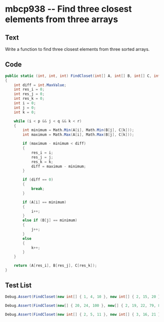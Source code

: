 # mbcp938 -- Find three closest elements from three arrays

## Text

Write a function to find three closest elements from three sorted arrays.

## Code

```csharp
public static (int, int, int) FindCloset(int[] A, int[] B, int[] C, int p, int q, int r) 
{
    int diff = int.MaxValue;
    int res_i = 0;
    int res_j = 0;
    int res_k = 0;
    int i = 0;
    int j = 0;
    int k = 0;

    while (i < p && j < q && k < r) 
    {
        int minimum = Math.Min(A[i], Math.Min(B[j], C[k]));
        int maximum = Math.Max(A[i], Math.Max(B[j], C[k]));

        if (maximum - minimum < diff) 
        {
            res_i = i;
            res_j = j;
            res_k = k;
            diff = maximum - minimum;
        }

        if (diff == 0) 
        {
            break;
        }

        if (A[i] == minimum) 
        {
            i++;
        } 
        else if (B[j] == minimum) 
        {
            j++;
        } 
        else 
        {
            k++;
        }
    }

    return (A[res_i], B[res_j], C[res_k]);
}
```

## Test List

```csharp
Debug.Assert(FindCloset(new int[] { 1, 4, 10 }, new int[] { 2, 15, 20 }, new int[] { 10, 12 }, 3, 3, 2).Equals((10, 15, 10)));
```

```csharp
Debug.Assert(FindCloset(new[] { 20, 24, 100 }, new[] { 2, 19, 22, 79, 800 }, new[] { 10, 12, 23, 24, 119 }, 3, 5, 5).Equals((24, 22, 23)));
```

```csharp
Debug.Assert(FindCloset(new int[] { 2, 5, 11 }, new int[] { 3, 16, 21 }, new int[] { 11, 13 }, 3, 3, 2).Equals((11, 16, 11)));
```
